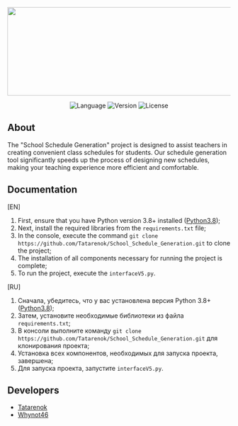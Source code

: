 <p align="center">
      <img src="https://i.ibb.co/cNhLhyq/logo3.png" width="600" height="200">
</p>

<p align="center">
   <img src="https://img.shields.io/badge/Language-Python3.8-purple" alt="Language">
   <img src="https://img.shields.io/badge/Language-KivyMD-blue" alt="Version">
   <img src="https://img.shields.io/badge/License-NONE-Lime" alt="License">
</p>

## About
The "School Schedule Generation" project is designed to assist teachers in creating convenient class schedules for students. Our schedule generation tool significantly speeds up the process of designing new schedules, making your teaching experience more efficient and comfortable.

## Documentation
[EN]
1. First, ensure that you have Python version 3.8+ installed ([Python3.8](https://www.python.org/downloads/release/python-380/));
2. Next, install the required libraries from the `requirements.txt` file;
3. In the console, execute the command `git clone https://github.com/Tatarenok/School_Schedule_Generation.git` to clone the project;
4. The installation of all components necessary for running the project is complete;
5. To run the project, execute the `interfaceV5.py`.

[RU]
1. Сначала, убедитесь, что у вас установлена версия Python 3.8+ ([Python3.8](https://www.python.org/downloads/release/python-380/));
3. Затем, установите необходимые библиотеки из файла `requirements.txt`;
4. В консоли выполните команду `git clone https://github.com/Tatarenok/School_Schedule_Generation.git` для клонирования проекта;
5. Установка всех компонентов, необходимых для запуска проекта, завершена;
6. Для запуска проекта, запустите `interfaceV5.py`.
   
## Developers
- [Tatarenok](https://github.com/Tatarenok)
- [Whynot46](https://github.com/Whynot46)

